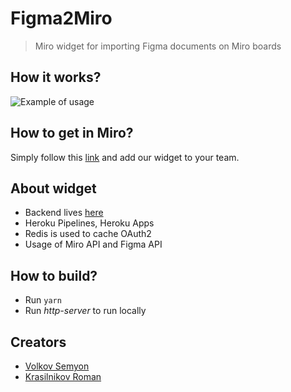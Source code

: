 # Figma2Miro
> Miro widget for importing Figma documents on Miro boards

## How it works?
![Example of usage](http://g.recordit.co/n4oUcO6aYh.gif)

## How to get in Miro?
Simply follow this <a href="https://github.com/savolkov/miro-auth-backend" target="_blank">link</a> and add our widget to your team.

## About widget
- Backend lives <a href="https://github.com/savolkov/miro-auth-backend" target="_blank">here</a>
- Heroku Pipelines, Heroku Apps 
- Redis is used to cache OAuth2
- Usage of Miro API and Figma API

## How to build?
- Run `yarn`
- Run _http-server_ to run locally

## Creators
- <a href="https://github.com/savolkov" target="_blank">Volkov Semyon</a>
- <a href="https://github.com/Elbidor" target="_blank">Krasilnikov Roman</a>
